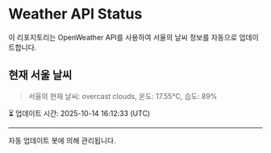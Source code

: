
# Weather API Status

이 리포지토리는 OpenWeather API를 사용하여 서울의 날씨 정보를 자동으로 업데이트합니다.

## 현재 서울 날씨
> 서울의 현재 날씨: overcast clouds, 온도: 17.55°C, 습도: 89%

⏳ 업데이트 시간: 2025-10-14 16:12:33 (UTC)

---
자동 업데이트 봇에 의해 관리됩니다.
